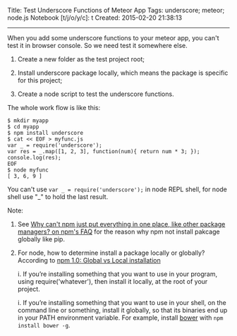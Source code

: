 Title: Test Underscore Functions of Meteor App
Tags: underscore; meteor; node.js
Notebook [t/j/o/y/c]: t
Created: 2015-02-20 21:38:13

------

When you add some underscore functions to your meteor app, you can't test it in browser console.
So we need test it somewhere else.

1. Create a new folder as the test project root;

1. Install underscore package locally, which means the package is specific for this project;

1. Create a node script to test the underscore functions.

The whole work flow is like this:

    $ mkdir myapp
    $ cd myapp
    $ npm install underscore
    $ cat << EOF > myfunc.js
    var _ = require('underscore');
    var res = _.map([1, 2, 3], function(num){ return num * 3; });
    console.log(res);
    EOF
    $ node myfunc
    [ 3, 6, 9 ]

You can't use `var _ = require('underscore');` in node REPL shell, for node shell use "_" to hold the last result.

Note:

1. See [Why can't npm just put everything in one place, like other package managers? on npm's FAQ](https://docs.npmjs.com/misc/faq#why-cant-npm-just-put-everything-in-one-place-like-other-package-managers) 
for the reason why npm not install pakcage globally like pip.

1. For node, how to determine install a package locally or globally?
  According to [npm 1.0: Global vs Local installation](http://blog.nodejs.org/2011/03/23/npm-1-0-global-vs-local-installation/)

    i. If you’re installing something that you want to use in your program, using require('whatever'), then install it locally, at the root of your project.

    i. If you’re installing something that you want to use in your shell, on the command line or something, install it globally, so that its binaries end up in your PATH environment variable. For example, install [bower](http://bower.io/) with `npm install bower -g`.
